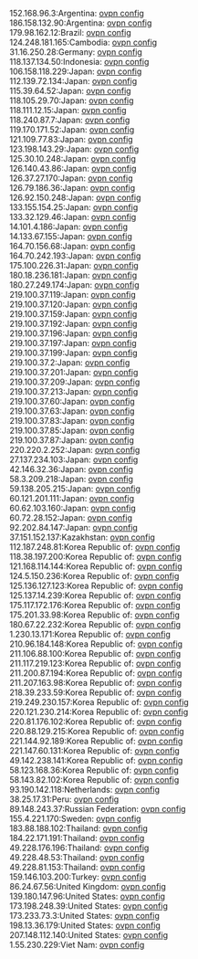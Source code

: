 152.168.96.3:Argentina: [ovpn config](vpn/152_168_96_3.ovpn)  
186.158.132.90:Argentina: [ovpn config](vpn/186_158_132_90.ovpn)  
179.98.162.12:Brazil: [ovpn config](vpn/179_98_162_12.ovpn)  
124.248.181.165:Cambodia: [ovpn config](vpn/124_248_181_165.ovpn)  
31.16.250.28:Germany: [ovpn config](vpn/31_16_250_28.ovpn)  
118.137.134.50:Indonesia: [ovpn config](vpn/118_137_134_50.ovpn)  
106.158.118.229:Japan: [ovpn config](vpn/106_158_118_229.ovpn)  
112.139.72.134:Japan: [ovpn config](vpn/112_139_72_134.ovpn)  
115.39.64.52:Japan: [ovpn config](vpn/115_39_64_52.ovpn)  
118.105.29.70:Japan: [ovpn config](vpn/118_105_29_70.ovpn)  
118.111.12.15:Japan: [ovpn config](vpn/118_111_12_15.ovpn)  
118.240.87.7:Japan: [ovpn config](vpn/118_240_87_7.ovpn)  
119.170.171.52:Japan: [ovpn config](vpn/119_170_171_52.ovpn)  
121.109.77.83:Japan: [ovpn config](vpn/121_109_77_83.ovpn)  
123.198.143.29:Japan: [ovpn config](vpn/123_198_143_29.ovpn)  
125.30.10.248:Japan: [ovpn config](vpn/125_30_10_248.ovpn)  
126.140.43.86:Japan: [ovpn config](vpn/126_140_43_86.ovpn)  
126.37.27.170:Japan: [ovpn config](vpn/126_37_27_170.ovpn)  
126.79.186.36:Japan: [ovpn config](vpn/126_79_186_36.ovpn)  
126.92.150.248:Japan: [ovpn config](vpn/126_92_150_248.ovpn)  
133.155.154.25:Japan: [ovpn config](vpn/133_155_154_25.ovpn)  
133.32.129.46:Japan: [ovpn config](vpn/133_32_129_46.ovpn)  
14.101.4.186:Japan: [ovpn config](vpn/14_101_4_186.ovpn)  
14.133.67.155:Japan: [ovpn config](vpn/14_133_67_155.ovpn)  
164.70.156.68:Japan: [ovpn config](vpn/164_70_156_68.ovpn)  
164.70.242.193:Japan: [ovpn config](vpn/164_70_242_193.ovpn)  
175.100.226.31:Japan: [ovpn config](vpn/175_100_226_31.ovpn)  
180.18.236.181:Japan: [ovpn config](vpn/180_18_236_181.ovpn)  
180.27.249.174:Japan: [ovpn config](vpn/180_27_249_174.ovpn)  
219.100.37.119:Japan: [ovpn config](vpn/219_100_37_119.ovpn)  
219.100.37.120:Japan: [ovpn config](vpn/219_100_37_120.ovpn)  
219.100.37.159:Japan: [ovpn config](vpn/219_100_37_159.ovpn)  
219.100.37.192:Japan: [ovpn config](vpn/219_100_37_192.ovpn)  
219.100.37.196:Japan: [ovpn config](vpn/219_100_37_196.ovpn)  
219.100.37.197:Japan: [ovpn config](vpn/219_100_37_197.ovpn)  
219.100.37.199:Japan: [ovpn config](vpn/219_100_37_199.ovpn)  
219.100.37.2:Japan: [ovpn config](vpn/219_100_37_2.ovpn)  
219.100.37.201:Japan: [ovpn config](vpn/219_100_37_201.ovpn)  
219.100.37.209:Japan: [ovpn config](vpn/219_100_37_209.ovpn)  
219.100.37.213:Japan: [ovpn config](vpn/219_100_37_213.ovpn)  
219.100.37.60:Japan: [ovpn config](vpn/219_100_37_60.ovpn)  
219.100.37.63:Japan: [ovpn config](vpn/219_100_37_63.ovpn)  
219.100.37.83:Japan: [ovpn config](vpn/219_100_37_83.ovpn)  
219.100.37.85:Japan: [ovpn config](vpn/219_100_37_85.ovpn)  
219.100.37.87:Japan: [ovpn config](vpn/219_100_37_87.ovpn)  
220.220.2.252:Japan: [ovpn config](vpn/220_220_2_252.ovpn)  
27.137.234.103:Japan: [ovpn config](vpn/27_137_234_103.ovpn)  
42.146.32.36:Japan: [ovpn config](vpn/42_146_32_36.ovpn)  
58.3.209.218:Japan: [ovpn config](vpn/58_3_209_218.ovpn)  
59.138.205.215:Japan: [ovpn config](vpn/59_138_205_215.ovpn)  
60.121.201.111:Japan: [ovpn config](vpn/60_121_201_111.ovpn)  
60.62.103.160:Japan: [ovpn config](vpn/60_62_103_160.ovpn)  
60.72.28.152:Japan: [ovpn config](vpn/60_72_28_152.ovpn)  
92.202.84.147:Japan: [ovpn config](vpn/92_202_84_147.ovpn)  
37.151.152.137:Kazakhstan: [ovpn config](vpn/37_151_152_137.ovpn)  
112.187.248.81:Korea Republic of: [ovpn config](vpn/112_187_248_81.ovpn)  
118.38.197.200:Korea Republic of: [ovpn config](vpn/118_38_197_200.ovpn)  
121.168.114.144:Korea Republic of: [ovpn config](vpn/121_168_114_144.ovpn)  
124.5.150.236:Korea Republic of: [ovpn config](vpn/124_5_150_236.ovpn)  
125.136.127.123:Korea Republic of: [ovpn config](vpn/125_136_127_123.ovpn)  
125.137.14.239:Korea Republic of: [ovpn config](vpn/125_137_14_239.ovpn)  
175.117.172.176:Korea Republic of: [ovpn config](vpn/175_117_172_176.ovpn)  
175.201.33.98:Korea Republic of: [ovpn config](vpn/175_201_33_98.ovpn)  
180.67.22.232:Korea Republic of: [ovpn config](vpn/180_67_22_232.ovpn)  
1.230.13.171:Korea Republic of: [ovpn config](vpn/1_230_13_171.ovpn)  
210.96.184.148:Korea Republic of: [ovpn config](vpn/210_96_184_148.ovpn)  
211.106.88.100:Korea Republic of: [ovpn config](vpn/211_106_88_100.ovpn)  
211.117.219.123:Korea Republic of: [ovpn config](vpn/211_117_219_123.ovpn)  
211.200.87.194:Korea Republic of: [ovpn config](vpn/211_200_87_194.ovpn)  
211.207.163.98:Korea Republic of: [ovpn config](vpn/211_207_163_98.ovpn)  
218.39.233.59:Korea Republic of: [ovpn config](vpn/218_39_233_59.ovpn)  
219.249.230.157:Korea Republic of: [ovpn config](vpn/219_249_230_157.ovpn)  
220.121.230.214:Korea Republic of: [ovpn config](vpn/220_121_230_214.ovpn)  
220.81.176.102:Korea Republic of: [ovpn config](vpn/220_81_176_102.ovpn)  
220.88.129.215:Korea Republic of: [ovpn config](vpn/220_88_129_215.ovpn)  
221.144.92.189:Korea Republic of: [ovpn config](vpn/221_144_92_189.ovpn)  
221.147.60.131:Korea Republic of: [ovpn config](vpn/221_147_60_131.ovpn)  
49.142.238.141:Korea Republic of: [ovpn config](vpn/49_142_238_141.ovpn)  
58.123.168.36:Korea Republic of: [ovpn config](vpn/58_123_168_36.ovpn)  
58.143.82.102:Korea Republic of: [ovpn config](vpn/58_143_82_102.ovpn)  
93.190.142.118:Netherlands: [ovpn config](vpn/93_190_142_118.ovpn)  
38.25.17.31:Peru: [ovpn config](vpn/38_25_17_31.ovpn)  
89.148.243.37:Russian Federation: [ovpn config](vpn/89_148_243_37.ovpn)  
155.4.221.170:Sweden: [ovpn config](vpn/155_4_221_170.ovpn)  
183.88.188.102:Thailand: [ovpn config](vpn/183_88_188_102.ovpn)  
184.22.171.191:Thailand: [ovpn config](vpn/184_22_171_191.ovpn)  
49.228.176.196:Thailand: [ovpn config](vpn/49_228_176_196.ovpn)  
49.228.48.53:Thailand: [ovpn config](vpn/49_228_48_53.ovpn)  
49.228.81.153:Thailand: [ovpn config](vpn/49_228_81_153.ovpn)  
159.146.103.200:Turkey: [ovpn config](vpn/159_146_103_200.ovpn)  
86.24.67.56:United Kingdom: [ovpn config](vpn/86_24_67_56.ovpn)  
139.180.147.96:United States: [ovpn config](vpn/139_180_147_96.ovpn)  
173.198.248.39:United States: [ovpn config](vpn/173_198_248_39.ovpn)  
173.233.73.3:United States: [ovpn config](vpn/173_233_73_3.ovpn)  
198.13.36.179:United States: [ovpn config](vpn/198_13_36_179.ovpn)  
207.148.112.140:United States: [ovpn config](vpn/207_148_112_140.ovpn)  
1.55.230.229:Viet Nam: [ovpn config](vpn/1_55_230_229.ovpn)  
